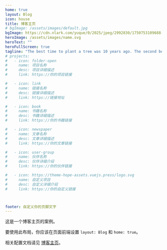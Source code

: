```yaml
---
home: true
layout: Blog
icon: house
title: 博客主页
# bgImage: /assets/images/default.jpg
bgImage: https://cdn.nlark.com/yuque/0/2025/jpeg/2992830/1750753109688-0f413f03-523e-4e1f-a5dd-82e1a732fe2a.jpeg?x-oss-process=image%2Fformat%2Cwebp%2Finterlace%2C1
heroImage: /assets/images/name.svg
heroText: ""
heroFullScreen: true
tagline: "The best time to plant a tree was 10 years ago. The second best time is now."
# projects:
#   - icon: folder-open
#     name: 项目名称
#     desc: 项目详细描述
#     link: https://你的项目链接

#   - icon: link
#     name: 链接名称
#     desc: 链接详细描述
#     link: https://链接地址

#   - icon: book
#     name: 书籍名称
#     desc: 书籍详细描述
#     link: https://你的书籍链接

#   - icon: newspaper
#     name: 文章名称
#     desc: 文章详细描述
#     link: https://你的文章链接

#   - icon: user-group
#     name: 伙伴名称
#     desc: 伙伴详细介绍
#     link: https://你的伙伴链接

#   - icon: https://theme-hope-assets.vuejs.press/logo.svg
#     name: 自定义项目
#     desc: 自定义详细介绍
#     link: https://你的自定义链接



footer: 自定义你的页脚文字
---
```


这是一个博客主页的案例。

要使用此布局，你应该在页面前端设置 `layout: Blog` 和 `home: true`。

相关配置文档请见 [博客主页](https://theme-hope.vuejs.press/zh/guide/blog/home.html)。
